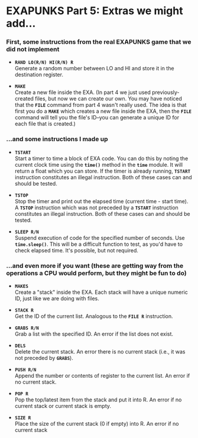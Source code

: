 # EXAPUNKS Part 5: Extras we might add...

### First, some instructions from the real EXAPUNKS game that we did not implement

* __`RAND LO(R/N) HI(R/N) R`__
   <br>Generate a random number between LO and HI and store it in the destination register.

* __`MAKE`__
   <br>Create a new file inside the EXA. (In part 4 we just used previously-created files, but now we can create our own.
You may have noticed that the __`FILE`__ command from part 4 wasn't really used. The idea is that first you do a __`MAKE`__
which creates a new file inside the EXA, then the __`FILE`__ command will tell you the file's ID–you can generate a unique ID
for each file that is created.)

### ...and some instructions I made up

* __`TSTART`__
<br>Start a timer to time a block of EXA code. You can do this by noting the current clock time using the __`time()`__ method
in the __`time`__ module. It will return a float which you can store. If the timer is already running, __`TSTART`__ instruction
constitutes an illegal instruction. Both of these cases can and should be tested.

* __`TSTOP`__
<br>Stop the timer and print out the elapsed time (current time - start time). A __`TSTOP`__ instruction which was not preceded 
by a __`TSTART`__ instruction constitutes an illegal instruction. Both of these cases can and should be tested.

* __`SLEEP R/N`__
<br>Suspend execution of code for the specified number of seconds. Use __`time.sleep()`__. This will be a difficult function
to test, as you'd have to check elapsed time. It's possible, but not required.

### ...and even more if you want (these are getting way from the operations a CPU would perform, but they might be fun to do)
* __`MAKES`__
<br>Create a "stack" inside the EXA. Each stack will have a unique numeric ID, just like we are doing with files.

* __`STACK R`__
<br>Get the ID of the current list. Analogous to the __`FILE R`__ instruction.

* __`GRABS R/N`__
<br>Grab a list with the specified ID. An error if the list does not exist.

* __`DELS`__
<br>Delete the current stack. An error there is no current stack (i.e., it was not preceded by __`GRABS`__).

* __`PUSH R/N`__
<br>Append the number or contents of register to the current list. An error if no current stack.

* __`POP R`__
<br>Pop the top/latest item from the stack and put it into R. An error if no current stack or current stack is empty.

* __`SIZE R`__
<br>Place the size of the current stack (0 if empty) into R. An error if no current stack
